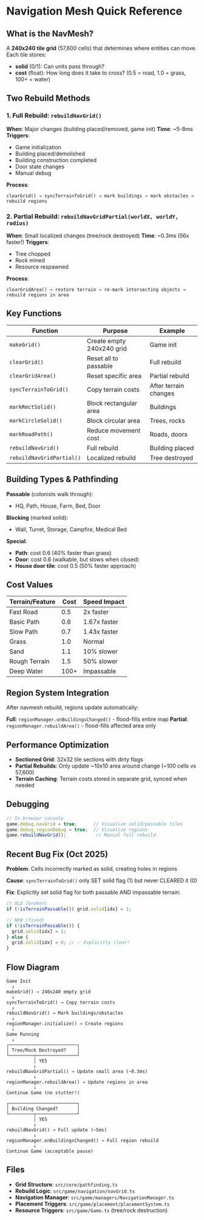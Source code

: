 # Navigation Mesh Quick Reference

## What is the NavMesh?

A **240x240 tile grid** (57,600 cells) that determines where entities can move. Each tile stores:
- **solid** (0/1): Can units pass through?
- **cost** (float): How long does it take to cross? (0.5 = road, 1.0 = grass, 100+ = water)

## Two Rebuild Methods

### 1. Full Rebuild: `rebuildNavGrid()`

**When**: Major changes (building placed/removed, game init)
**Time**: ~5-8ms
**Triggers**:
- Game initialization
- Building placed/demolished
- Building construction completed
- Door state changes
- Manual debug

**Process**:
```
clearGrid() → syncTerrainToGrid() → mark buildings → mark obstacles → rebuild regions
```

### 2. Partial Rebuild: `rebuildNavGridPartial(worldX, worldY, radius)`

**When**: Small localized changes (tree/rock destroyed)
**Time**: ~0.3ms (56x faster!)
**Triggers**:
- Tree chopped
- Rock mined
- Resource respawned

**Process**:
```
clearGridArea() → restore terrain → re-mark intersecting objects → rebuild regions in area
```

## Key Functions

| Function | Purpose | Example |
|----------|---------|---------|
| `makeGrid()` | Create empty 240x240 grid | Game init |
| `clearGrid()` | Reset all to passable | Full rebuild |
| `clearGridArea()` | Reset specific area | Partial rebuild |
| `syncTerrainToGrid()` | Copy terrain costs | After terrain changes |
| `markRectSolid()` | Block rectangular area | Buildings |
| `markCircleSolid()` | Block circular area | Trees, rocks |
| `markRoadPath()` | Reduce movement cost | Roads, doors |
| `rebuildNavGrid()` | Full rebuild | Building placed |
| `rebuildNavGridPartial()` | Localized rebuild | Tree destroyed |

## Building Types & Pathfinding

**Passable** (colonists walk through):
- HQ, Path, House, Farm, Bed, Door

**Blocking** (marked solid):
- Wall, Turret, Storage, Campfire, Medical Bed

**Special**:
- **Path**: cost 0.6 (40% faster than grass)
- **Door**: cost 0.6 (walkable, but slows when closed)
- **House door tile**: cost 0.5 (50% faster approach)

## Cost Values

| Terrain/Feature | Cost | Speed Impact |
|-----------------|------|--------------|
| Fast Road | 0.5 | 2x faster |
| Basic Path | 0.6 | 1.67x faster |
| Slow Path | 0.7 | 1.43x faster |
| Grass | 1.0 | Normal |
| Sand | 1.1 | 10% slower |
| Rough Terrain | 1.5 | 50% slower |
| Deep Water | 100+ | Impassable |

## Region System Integration

After navmesh rebuild, regions update automatically:

**Full**: `regionManager.onBuildingsChanged()` - flood-fills entire map
**Partial**: `regionManager.rebuildArea()` - flood-fills affected area only

## Performance Optimization

- **Sectioned Grid**: 32x32 tile sections with dirty flags
- **Partial Rebuilds**: Only update ~10x10 area around change (~100 cells vs 57,600)
- **Terrain Caching**: Terrain costs stored in separate grid, synced when needed

## Debugging

```typescript
// In browser console
game.debug.navGrid = true;      // Visualize solid/passable tiles
game.debug.regionDebug = true;  // Visualize regions
game.rebuildNavGrid();           // Manual full rebuild
```

## Recent Bug Fix (Oct 2025)

**Problem**: Cells incorrectly marked as solid, creating holes in regions

**Cause**: `syncTerrainToGrid()` only SET solid flag (1) but never CLEARED it (0)

**Fix**: Explicitly set solid flag for both passable AND impassable terrain:
```typescript
// OLD (broken)
if (!isTerrainPassable()) grid.solid[idx] = 1;

// NEW (fixed)
if (!isTerrainPassable()) {
  grid.solid[idx] = 1;
} else {
  grid.solid[idx] = 0; // ✅ Explicitly clear!
}
```

## Flow Diagram

```
Game Init
  ↓
makeGrid() → 240x240 empty grid
  ↓
syncTerrainToGrid() → Copy terrain costs
  ↓
rebuildNavGrid() → Mark buildings/obstacles
  ↓
regionManager.initialize() → Create regions
  ↓
Game Running
  ↓
┌─────────────────────────┐
│ Tree/Rock Destroyed?    │
└─────────┬───────────────┘
          │ YES
          ↓
rebuildNavGridPartial() → Update small area (~0.3ms)
          ↓
regionManager.rebuildArea() → Update regions in area
          ↓
Continue Game (no stutter!)

┌─────────────────────────┐
│ Building Changed?       │
└─────────┬───────────────┘
          │ YES
          ↓
rebuildNavGrid() → Full update (~5ms)
          ↓
regionManager.onBuildingsChanged() → Full region rebuild
          ↓
Continue Game (acceptable pause)
```

## Files

- **Grid Structure**: `src/core/pathfinding.ts`
- **Rebuild Logic**: `src/game/navigation/navGrid.ts`
- **Navigation Manager**: `src/game/managers/NavigationManager.ts`
- **Placement Triggers**: `src/game/placement/placementSystem.ts`
- **Resource Triggers**: `src/game/Game.ts` (tree/rock destruction)
